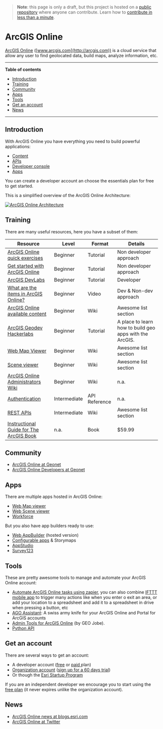 > **Note**: this page is only a draft, but this project is hosted on a [public repository](https://github.com/hhkaos/awesome-arcgis) where anyone can contribute. Learn how to [contribute in less than a minute](https://github.com/hhkaos/awesome-arcgis/blob/master/CONTRIBUTING.md#contributions).

# ArcGIS Online

[ArcGIS Online](http://www.esri.com/software/arcgis/arcgisonline)
([www.arcgis.com](http://arcgis.com)) is a cloud service that allow any user to
find geolocated data, build maps, analyze information, etc.

---

<!-- START doctoc generated TOC please keep comment here to allow auto update -->
<!-- DON'T EDIT THIS SECTION, INSTEAD RE-RUN doctoc TO UPDATE -->
**Table of contents**

- [Introduction](#introduction)
- [Training](#training)
- [Community](#community)
- [Apps](#apps)
- [Tools](#tools)
- [Get an account](#get-an-account)
- [News](#news)

<!-- END doctoc generated TOC please keep comment here to allow auto update -->

---

## Introduction

With ArcGIS Online you have everything you need to build powerful applications:

* [Content](../../content/README.md)
* [APIs](rest-apis/ready-to-use-services/README.md)
* [Developer console](developer-console/README.md)
* [Apps](#Apps)

You can create a developer account an choose the essentials plan for free to get started.

This is a simplified overview of the ArcGIS Online Architecture:

[![ArcGIS Online Architecture](https://docs.google.com/drawings/d/1w7QLl1m2OKbJEDVax1nnuxIyyidHkKXuah7rxqlx3LM/pub?w=860&h=601)](https://docs.google.com/drawings/d/1w7QLl1m2OKbJEDVax1nnuxIyyidHkKXuah7rxqlx3LM/edit?usp=sharing)

## Training

There are many useful resources, here you have a subset of them:

|Resource|Level|Format|Details|
|---|---|---|---|
|[ArcGIS Online quick exercises](https://doc.arcgis.com/en/arcgis-online/get-started/online-quick-exercises.htm)|Beginner|Tutorial|Non developer approach|
|[Get started with ArcGIS Online](http://learn.arcgis.com/en/projects/get-started-with-arcgis-online/)|Beginner|Tutorial|Non developer approach|
|[ArcGIS DevLabs](https://developers.arcgis.com/labs/)|Beginner|Tutorial|Developer|
|[What are the items in ArcGIS Online?](http://odoe.net/blog/updated-arcgis-online-item-details-page/)|Beginner|Video|Dev & Non-dev approach
|[ArcGIS Online available content](content)|Beginner|Wiki|Awesome list section
|[ArcGIS Geodev Hackerlabs](https://github.com/Esri/geodev-hackerlabs)|Beginner|Tutorial|A place to learn how to build geo apps with the ArcGIS.|
|[Web Map Viewer](../web-map-viewer/README.md)|Beginner|Wiki|Awesome list section|
|[Scene viewer](../web-scene-viewer/README.md)|Beginner|Wiki|Awesome list section|
|[ArcGIS Online Administrators Wiki](https://github.com/Esri/ago-admin-wiki/wiki)|Beginner|Wiki|n.a.|
|[Authentication](https://developers.arcgis.com/authentication/)|Intermediate|API Reference|n.a.|
|[REST APIs](rest-apis)|Intermediate|Wiki|Awesome list section
|[Instructional Guide for The ArcGIS Book ](http://esripress.esri.com/display/index.cfm?fuseaction=display&websiteID=303&moduleID=0)|n.a.|Book|$59.99|

## Community

* [ArcGIS Online at Geonet](https://community.esri.com/community/gis/web-gis/arcgisonline)
* [ArcGIS Online Developers at Geonet](https://community.esri.com/community/developers/web-developers/arcgis-online-developers)

## Apps

There are multiple apps hosted in ArcGIS Online:
* [Web Map viewer](../web-map-viewer/README.md)
* [Web Scene viewer](../web-scene-viewer/README.md)
* [Workforce](../workforce/README.md)

But you also have app builders ready to use:
* [Web AppBuilder](../web-appbuilder/README.md) (hosted version)
* [Configurable apps](../configurable-apps/README.md) & Storymaps
* [AppStudio](../appstudio/README.md)
* [Survey123](../survey123/README.md)

## Tools

These are pretty awesome tools to manage and automate your ArcGIS Online account:
* [Automate ArcGIS Online tasks using zapier](https://zapier.com/zapbook/arcgis-online/),
you can also combine [IFTTT mobile app](https://ifttt.com/products) to trigger
many actions like when you enter o exit an area, or add your location to a spreadsheet
and add it to a spreadsheet in drive when pressing a button, etc
* [AGO Assistant](https://github.com/Esri/ago-assistant): A swiss army knife for your ArcGIS Online and Portal for ArcGIS accounts
* [Admin Tools for ArcGIS Online](https://marketplace.arcgis.com/listing.html?id=c34019b0623041608df4d06970a7a96a) (by GEO Jobe).
* [Python API](../../back-end/technologies/python/README.md)

## Get an account

There are several ways to get an account:
* A developer account ([free](https://developers.arcgis.com/sign-up/?origin=awesome-list) or [paid ](https://developers.arcgis.com/plans/) plan)
* [Organization account](http://www.esri.com/software/arcgis/arcgisonline/purchase) ([sign up for a 60 days trial](http://www.arcgis.com/features/free-trial.html?origin=awesome-list))
* Or though the [Esri Startup Program](https://developers.arcgis.com/startups/)

If you are an independent developer we encourage you to start using the
[free plan](https://developers.arcgis.com/sign-up/?origin=awesome-list) (it never expires unlike the organization account).

## News

* [ArcGIS Online news at blogs.esri.com](https://blogs.esri.com/esri/arcgis/category/arcgis-online/)
* [ArcGIS Online at Twitter](https://twitter.com/ArcGISOnline)
